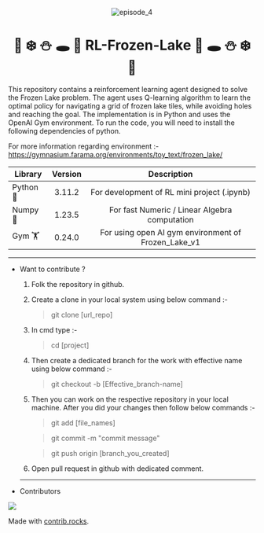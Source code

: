 <p align="center">
  <img src="https://user-images.githubusercontent.com/69793689/234189847-c582581a-2947-4b27-99e8-20b4a51221ed.gif" alt="episode_4">
</p>

# <div align="center"> :ocean: :snowflake: :snowman: :hole: :dart:  RL-Frozen-Lake :dart: :hole: :snowman: :snowflake: :ocean: </div>

This repository contains a reinforcement learning agent designed to solve the Frozen Lake problem. The agent uses Q-learning algorithm to learn the optimal policy for navigating a grid of frozen lake tiles, while avoiding holes and reaching the goal. The implementation is in Python and uses the OpenAI Gym environment. To run the code, you will need to install the following dependencies of python.

For more information regarding environment :-
https://gymnasium.farama.org/environments/toy_text/frozen_lake/

<div align="center">
	
| Library   |      Version      |  Description |
|----------|:-------------:|:------:|
| Python 🐍 | 3.11.2 | For development of RL mini project (.ipynb) |
| Numpy :runner:| 1.23.5 | For fast Numeric / Linear Algebra computation |
| Gym :weight_lifting:| 0.24.0 | For using open AI gym environment of Frozen_Lake_v1 |

</div>

---
- Want to contribute ?

    1) Folk the repository in github.

    2) Create a clone in your local system using below command :-

	    > git clone [url_repo]
	
    3) In cmd type :- 

	    > cd [project]

    4) Then create a dedicated branch for the work with effective name using below command :-

	    > git checkout -b [Effective_branch-name]

    5) Then you can work on the respective repository in your local machine. After you did your changes then follow below commands :-

	    > git add [file_names]  

	    > git commit -m "commit message"  

	    > git push origin [branch_you_created]  
        
    6) Open pull request in github with dedicated comment.  
    
    ---
- Contributors
  
<a href="https://github.com/Viddesh1/RL/graphs/contributors">
  <img src="https://contrib.rocks/image?repo=Viddesh1/RL" />
</a>

Made with [contrib.rocks](https://contrib.rocks).

